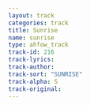 ```yaml
---
layout: track
categories: track
title: Sunrise
name: sunrise
type: ahfow_track
track-id: 216
track-lyrics: 
track-author: 
track-sort: "SUNRISE"
track-alpha: S
track-original: 
---
```

